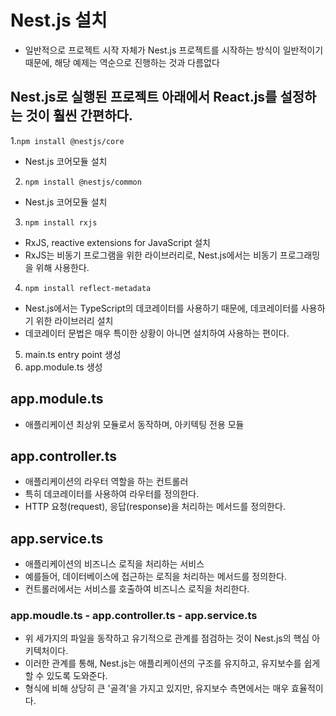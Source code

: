 # Nest.js 설치

- 일반적으로 프로젝트 시작 자체가 Nest.js 프로젝트를 시작하는 방식이 일반적이기 때문에, 해당 예제는 역순으로 진행하는 것과 다름없다
  
## Nest.js로 실행된 프로젝트 아래에서 React.js를 설정하는 것이 훨씬 간편하다.

1.`npm install @nestjs/core`
- Nest.js 코어모듈 설치
2. `npm install @nestjs/common`
- Nest.js 코어모듈 설치
3. `npm install rxjs`
- RxJS, reactive extensions for JavaScript 설치
- RxJS는 비동기 프로그램을 위한 라이브러리로, Nest.js에서는 비동기 프로그래밍을 위해 사용한다.
4. `npm install reflect-metadata`
- Nest.js에서는 TypeScript의 데코레이터를 사용하기 때문에, 데코레이터를 사용하기 위한 라이브러리 설치
- 데코레이터 문법은 매우 특이한 상황이 아니면 설치하여 사용하는 편이다.

5. main.ts entry point 생성
6. app.module.ts 생성

## app.module.ts
- 애플리케이션 최상위 모듈로서 동작하며, 아키텍팅 전용 모듈

## app.controller.ts
- 애플리케이션의 라우터 역할을 하는 컨트롤러
- 특히 데코레이터를 사용하여 라우터를 정의한다.
- HTTP 요청(request), 응답(response)을 처리하는 메서드를 정의한다.

## app.service.ts
- 애플리케이션의 비즈니스 로직을 처리하는 서비스
- 예를들어, 데이터베이스에 접근하는 로직을 처리하는 메서드를 정의한다.
- 컨트롤러에서는 서비스를 호출하여 비즈니스 로직을 처리한다.

### app.moudle.ts - app.controller.ts - app.service.ts
- 위 세가지의 파일을 동작하고 유기적으로 관계를 점검하는 것이 Nest.js의 핵심 아키텍처이다.
- 이러한 관계를 통해, Nest.js는 애플리케이션의 구조를 유지하고, 유지보수를 쉽게 할 수 있도록 도와준다.
- 형식에 비해 상당히 큰 '골격'을 가지고 있지만, 유지보수 측면에서는 매우 효율적이다.
